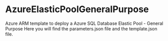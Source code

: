 # AzureElasticPoolGeneralPurpose
Azure ARM template to deploy a Azure SQL Database Elastic Pool - General Purpose
Here you will find the parameters.json file and the template.json file.
